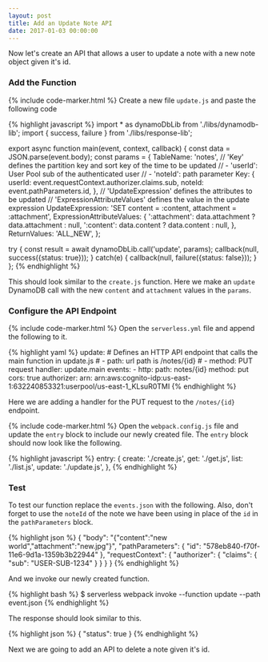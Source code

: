 ```yaml
---
layout: post
title: Add an Update Note API
date: 2017-01-03 00:00:00
---
```


Now let's create an API that allows a user to update a note with a new note object given it's id.

### Add the Function

{% include code-marker.html %} Create a new file `update.js` and paste the following code

{% highlight javascript %}
import * as dynamoDbLib from './libs/dynamodb-lib';
import { success, failure } from './libs/response-lib';

export async function main(event, context, callback) {
  const data = JSON.parse(event.body);
  const params = {
    TableName: 'notes',
    // 'Key' defines the partition key and sort key of the time to be updated
    // - 'userId': User Pool sub of the authenticated user
    // - 'noteId': path parameter
    Key: {
      userId: event.requestContext.authorizer.claims.sub,
      noteId: event.pathParameters.id,
    },
    // 'UpdateExpression' defines the attributes to be updated
    // 'ExpressionAttributeValues' defines the value in the update expression
    UpdateExpression: 'SET content = :content, attachment = :attachment',
    ExpressionAttributeValues: {
      ':attachment': data.attachment ? data.attachment : null,
      ':content': data.content ? data.content : null,
    },
    ReturnValues: 'ALL_NEW',
  };

  try {
    const result = await dynamoDbLib.call('update', params);
    callback(null, success({status: true}));
  }
  catch(e) {
    callback(null, failure({status: false}));
  }
};
{% endhighlight %}

This should look similar to the `create.js` function. Here we make an `update` DynamoDB call with the new `content` and `attachment` values in the `params`.

### Configure the API Endpoint

{% include code-marker.html %} Open the `serverless.yml` file and append the following to it.

{% highlight yaml %}
  update:
    # Defines an HTTP API endpoint that calls the main function in update.js
    # - path: url path is /notes/{id}
    # - method: PUT request
    handler: update.main
    events:
      - http:
          path: notes/{id}
          method: put
          cors: true
          authorizer:
            arn: arn:aws:cognito-idp:us-east-1:632240853321:userpool/us-east-1_KLsuR0TMI
{% endhighlight %}

Here we are adding a handler for the PUT request to the `/notes/{id}` endpoint.

{% include code-marker.html %} Open the `webpack.config.js` file and update the `entry` block to include our newly created file. The `entry` block should now look like the following.

{% highlight javascript %}
  entry: {
    create: './create.js',
    get: './get.js',
    list: './list.js',
    update: './update.js',
  },
{% endhighlight %}

### Test

To test our function replace the `events.json` with the following. Also, don't forget to use the `noteId` of the note we have been using in place of the `id` in the `pathParameters` block.

{% highlight json %}
{
  "body": "{\"content\":\"new world\",\"attachment\":\"new.jpg\"}",
  "pathParameters": {
    "id": "578eb840-f70f-11e6-9d1a-1359b3b22944"
  },
  "requestContext": {
    "authorizer": {
      "claims": {
        "sub": "USER-SUB-1234"
      }
    }
  }
}
{% endhighlight %}

And we invoke our newly created function.

{% highlight bash %}
$ serverless webpack invoke --function update --path event.json
{% endhighlight %}

The response should look similar to this.

{% highlight json %}
{
  "status": true
}
{% endhighlight %}

Next we are going to add an API to delete a note given it's id.
